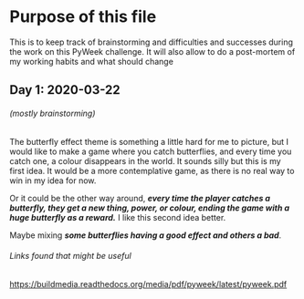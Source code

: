 # Purpose of this file
This is to keep track of brainstorming and difficulties and successes during the 
work on this PyWeek challenge. It will also allow to do a post-mortem of my working 
habits and what should change

## Day 1: 2020-03-22
###### (mostly brainstorming)
The butterfly effect theme is something a little hard for me to picture, but I would 
like to make a game where you catch butterflies, and every time you catch one,
a colour disappears in the world. It sounds silly but this is my first idea. It would
be a more contemplative game, as there is no real way to win in 
my idea for now.

Or it could be the other way around, ***every time the player catches a butterfly, they
get a new thing, power, or colour, ending the game with a huge butterfly as a 
reward.*** I like this second idea better.

Maybe mixing ***some butterflies having a good effect and others a bad***.

###### Links found that might be useful
https://buildmedia.readthedocs.org/media/pdf/pyweek/latest/pyweek.pdf
